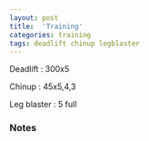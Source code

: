 ```yaml
---
layout: post
title:  'Training'
categories: training
tags: deadlift chinup legblaster
---
```


Deadlift    :   300x5

Chinup      :   45x5,4,3

Leg blaster :   5 full

### Notes
